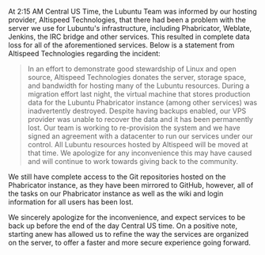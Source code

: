 At 2:15 AM Central US Time, the Lubuntu Team was informed by our hosting provider, Altispeed Technologies, that there had been a problem with the server we use for Lubuntu's infrastructure, including Phabricator, Weblate, Jenkins, the IRC bridge and other services. This resulted in complete data loss for all of the aforementioned services. Below is a statement from Altispeed Technologies regarding the incident:

> In an effort to demonstrate good stewardship of Linux and open source,
> Altispeed Technologies donates the server, storage space, and bandwidth for
> hosting many of the Lubuntu resources. During a migration effort last night,
> the virtual machine that stores production data for the Lubuntu Phabricator
> instance (among other services) was inadvertently destroyed. Despite having
> backups enabled, our VPS provider was unable to recover the data and it has
> been permanently lost.
> Our team is working to re-provision the system and we have signed an
> agreement with a datacenter to run our services under our control. All
> Lubuntu resources hosted by Altispeed will be moved at that time. We
> apologize for any inconvenience this may have caused and will continue to
> work towards giving back to the community.

We still have complete access to the Git repositories hosted on the Phabricator instance, as they have been mirrored to GitHub, however, all of the tasks on our Phabricator instance as well as the wiki and login information for all users has been lost.

We sincerely apologize for the inconvenience, and expect services to be back up before the end of the day Central US time. On a positive note, starting anew has allowed us to refine the way the services are organized on the server, to offer a faster and more secure experience going forward.

